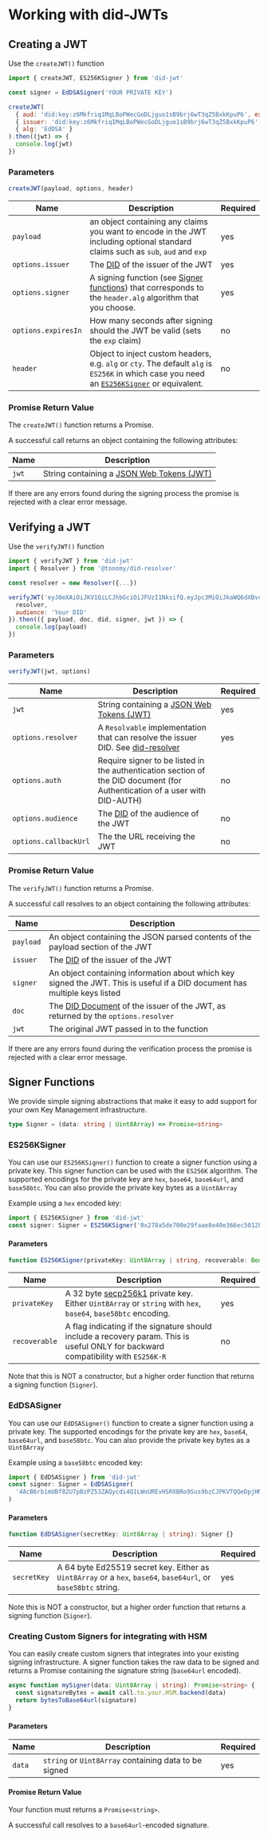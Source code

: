 # Working with did-JWTs

## Creating a JWT

Use the `createJWT()` function

```js
import { createJWT, ES256KSigner } from 'did-jwt'

const signer = EdDSASigner('YOUR PRIVATE KEY')

createJWT(
  { aud: 'did:key:z6Mkfriq1MqLBoPWecGoDLjguo1sB9brj6wT3qZ5BxkKpuP6', exp: 1485321133, name: 'Bob Smith' },
  { issuer: 'did:key:z6Mkfriq1MqLBoPWecGoDLjguo1sB9brj6wT3qZ5BxkKpuP6', signer },
  { alg: 'EdDSA' }
).then((jwt) => {
  console.log(jwt)
})
```

### Parameters

```js
createJWT(payload, options, header)
```

| Name                | Description                                                                                                                                                  | Required |
| ------------------- | ------------------------------------------------------------------------------------------------------------------------------------------------------------ | -------- |
| `payload`           | an object containing any claims you want to encode in the JWT including optional standard claims such as `sub`, `aud` and `exp`                              | yes      |
| `options.issuer`    | The [DID](https://w3c-ccg.github.io/did-spec/#decentralized-identifiers-dids) of the issuer of the JWT                                                       | yes      |
| `options.signer`    | A signing function (see [Signer functions](#signer-functions)) that corresponds to the `header.alg` algorithm that you choose.                               | yes      |
| `options.expiresIn` | How many seconds after signing should the JWT be valid (sets the `exp` claim)                                                                                | no       |
| `header`            | Object to inject custom headers, e.g. `alg` or `cty`. The default `alg` is `ES256K` in which case you need an [`ES256KSigner`](#es256ksigner) or equivalent. | no       |

### Promise Return Value

The `createJWT()` function returns a Promise.

A successful call returns an object containing the following attributes:

| Name  | Description                                                                      |
| ----- | -------------------------------------------------------------------------------- |
| `jwt` | String containing a [JSON Web Tokens (JWT)](https://tools.ietf.org/html/rfc7519) |

If there are any errors found during the signing process the promise is rejected with a clear error message.

## Verifying a JWT

Use the `verifyJWT()` function

```js
import { verifyJWT } from 'did-jwt'
import { Resolver } from '@tonomy/did-resolver'

const resolver = new Resolver({...})

verifyJWT('eyJ0eXAiOiJKV1QiLCJhbGciOiJFUzI1NksifQ.eyJpc3MiOiJkaWQ6dXBvcn....', {
  resolver,
  audience: 'Your DID'
}).then(({ payload, doc, did, signer, jwt }) => {
  console.log(payload)
})
```

### Parameters

```js
verifyJWT(jwt, options)
```

| Name                  | Description                                                                                                                     | Required |
| --------------------- | ------------------------------------------------------------------------------------------------------------------------------- | -------- |
| `jwt`                 | String containing a [JSON Web Tokens (JWT)](https://tools.ietf.org/html/rfc7519)                                                | yes      |
| `options.resolver`    | A `Resolvable` implementation that can resolve the issuer DID. See [did-resolver](https://github.com/decentralized-identity/did-resolver) | yes      |
| `options.auth`        | Require signer to be listed in the authentication section of the DID document (for Authentication of a user with DID-AUTH)      | no       |
| `options.audience`    | The [DID](https://w3c-ccg.github.io/did-spec/#decentralized-identifiers-dids) of the audience of the JWT                        | no       |
| `options.callbackUrl` | The the URL receiving the JWT                                                                                                   | no       |

### Promise Return Value

The `verifyJWT()` function returns a Promise.

A successful call resolves to an object containing the following attributes:

| Name      | Description                                                                                                                           |
| --------- | ------------------------------------------------------------------------------------------------------------------------------------- |
| `payload` | An object containing the JSON parsed contents of the payload section of the JWT                                                       |
| `issuer`  | The [DID](https://w3c-ccg.github.io/did-spec/#decentralized-identifiers-dids) of the issuer of the JWT                                |
| `signer`  | An object containing information about which key signed the JWT. This is useful if a DID document has multiple keys listed            |
| `doc`     | The [DID Document](https://w3c-ccg.github.io/did-spec/#did-documents) of the issuer of the JWT, as returned by the `options.resolver` |
| `jwt`     | The original JWT passed in to the function                                                                                            |

If there are any errors found during the verification process the promise is rejected with a clear error message.

## Signer Functions

We provide simple signing abstractions that make it easy to add support for your own Key Management infrastructure.

```typescript
type Signer = (data: string | Uint8Array) => Promise<string>
```

### ES256KSigner

You can use our `ES256KSigner()` function to create a signer function using a private key.
This signer function can be used with the `ES256K` algorithm.
The supported encodings for the private key are `hex`, `base64`, `base64url`, and `base58btc`.
You can also provide the private key bytes as a `Uint8Array`

Example using a `hex` encoded key:

```js
import { ES256KSigner } from 'did-jwt'
const signer: Signer = ES256KSigner('0x278a5de700e29faae8e40e366ec5012b5ec63d36ec77e8a2417154cc1d25383f')
```

#### Parameters

```typescript
function ES256KSigner(privateKey: Uint8Array | string, recoverable: Boolean = null): Signer {}
```

| Name          | Description                                                                                                                                          | Required |
| ------------- | ---------------------------------------------------------------------------------------------------------------------------------------------------- | -------- |
| `privateKey`  | A 32 byte [secp256k1](https://en.bitcoin.it/wiki/Secp256k1) private key. Either `Uint8Array` or `string` with `hex`, `base64`, `base58btc` encoding. | yes      |
| `recoverable` | A flag indicating if the signature should include a recovery param. This is useful ONLY for backward compatibility with `ES256K-R`                   | no       |

Note that this is NOT a constructor, but a higher order function that returns a signing function (`Signer`).

### EdDSASigner

You can use our `EdDSASigner()` function to create a signer function using a private key.
The supported encodings for the private key are `hex`, `base64`, `base64url`, and `base58btc`.
You can also provide the private key bytes as a `Uint8Array`

Example using a `base58btc` encoded key:

```js
import { EdDSASigner } from 'did-jwt'
const signer: Signer = EdDSASigner(
  '4AcB6rb1mUBf82U7pBzPZ53ZAQycdi4Q1LWoUREvHSRXBRo9Sus9bzCJPKVTQQeDpjHMJN7fBAGWKEnJw5SPbaC4'
)
```

#### Parameters

```typescript
function EdDSASigner(secretKey: Uint8Array | string): Signer {}
```

| Name        | Description                                                                                                    | Required |
| ----------- | -------------------------------------------------------------------------------------------------------------- | -------- |
| `secretKey` | A 64 byte Ed25519 secret key. Either as `Uint8Array` or a `hex`, `base64`, `base64url`, or `base58btc` string. | yes      |

Note this is NOT a constructor, but a higher order function that returns a signing function (`Signer`).

### Creating Custom Signers for integrating with HSM

You can easily create custom signers that integrates into your existing signing infrastructure.
A signer function takes the raw data to be signed and returns a Promise containing the signature string (`base64url` encoded).

```typescript
async function mySigner(data: Uint8Array | string): Promise<string> {
  const signatureBytes = await call.to.your.HSM.backend(data)
  return bytesToBase64url(signature)
}
```

#### Parameters

| Name   | Description                                           | Required |
| ------ | ----------------------------------------------------- | -------- |
| `data` | `string` or `Uint8Array` containing data to be signed | yes      |

#### Promise Return Value

Your function must returns a `Promise<string>`.

A successful call resolves to a `base64url`-encoded signature.
